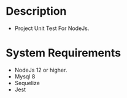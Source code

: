 # Description

- Project Unit Test For NodeJs.

# System Requirements

- NodeJs 12 or higher.
- Mysql 8
- Sequelize
- Jest
